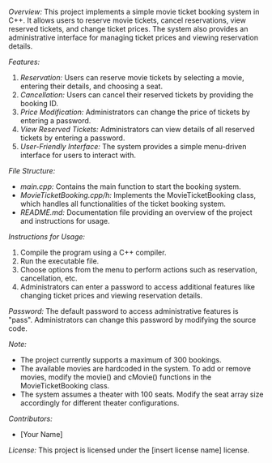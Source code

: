 *Overview:*
This project implements a simple movie ticket booking system in C++. It allows users to reserve movie tickets, cancel reservations, view reserved tickets, and change ticket prices. The system also provides an administrative interface for managing ticket prices and viewing reservation details.

*Features:*
1. *Reservation:* Users can reserve movie tickets by selecting a movie, entering their details, and choosing a seat.
2. *Cancellation:* Users can cancel their reserved tickets by providing the booking ID.
3. *Price Modification:* Administrators can change the price of tickets by entering a password.
4. *View Reserved Tickets:* Administrators can view details of all reserved tickets by entering a password.
5. *User-Friendly Interface:* The system provides a simple menu-driven interface for users to interact with.

*File Structure:*
- *main.cpp:* Contains the main function to start the booking system.
- *MovieTicketBooking.cpp/h:* Implements the MovieTicketBooking class, which handles all functionalities of the ticket booking system.
- *README.md:* Documentation file providing an overview of the project and instructions for usage.

*Instructions for Usage:*
1. Compile the program using a C++ compiler.
2. Run the executable file.
3. Choose options from the menu to perform actions such as reservation, cancellation, etc.
4. Administrators can enter a password to access additional features like changing ticket prices and viewing reservation details.

*Password:*
The default password to access administrative features is "pass". Administrators can change this password by modifying the source code.

*Note:*
- The project currently supports a maximum of 300 bookings.
- The available movies are hardcoded in the system. To add or remove movies, modify the movie() and cMovie() functions in the MovieTicketBooking class.
- The system assumes a theater with 100 seats. Modify the seat array size accordingly for different theater configurations.

*Contributors:*
- [Your Name]

*License:*
This project is licensed under the [insert license name] license.
